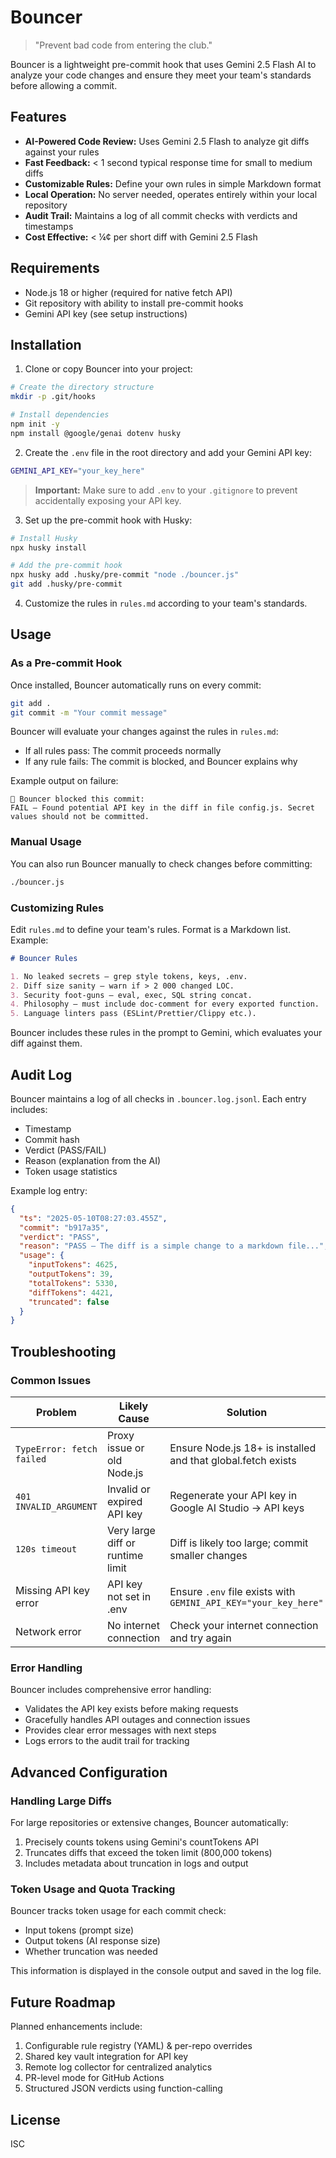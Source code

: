 # Bouncer

> "Prevent bad code from entering the club."

Bouncer is a lightweight pre-commit hook that uses Gemini 2.5 Flash AI to analyze your code changes and ensure they meet your team's standards before allowing a commit.

## Features

- **AI-Powered Code Review:** Uses Gemini 2.5 Flash to analyze git diffs against your rules
- **Fast Feedback:** < 1 second typical response time for small to medium diffs
- **Customizable Rules:** Define your own rules in simple Markdown format
- **Local Operation:** No server needed, operates entirely within your local repository
- **Audit Trail:** Maintains a log of all commit checks with verdicts and timestamps
- **Cost Effective:** < ¼¢ per short diff with Gemini 2.5 Flash

## Requirements

- Node.js 18 or higher (required for native fetch API)
- Git repository with ability to install pre-commit hooks
- Gemini API key (see setup instructions)

## Installation

1. Clone or copy Bouncer into your project:

```bash
# Create the directory structure
mkdir -p .git/hooks

# Install dependencies
npm init -y
npm install @google/genai dotenv husky
```

2. Create the `.env` file in the root directory and add your Gemini API key:

```bash
GEMINI_API_KEY="your_key_here"
```

> **Important:** Make sure to add `.env` to your `.gitignore` to prevent accidentally exposing your API key.

3. Set up the pre-commit hook with Husky:

```bash
# Install Husky
npx husky install

# Add the pre-commit hook
npx husky add .husky/pre-commit "node ./bouncer.js"
git add .husky/pre-commit
```

4. Customize the rules in `rules.md` according to your team's standards.

## Usage

### As a Pre-commit Hook

Once installed, Bouncer automatically runs on every commit:

```bash
git add .
git commit -m "Your commit message"
```

Bouncer will evaluate your changes against the rules in `rules.md`:

- If all rules pass: The commit proceeds normally
- If any rule fails: The commit is blocked, and Bouncer explains why

Example output on failure:
```
🛑 Bouncer blocked this commit:
FAIL – Found potential API key in the diff in file config.js. Secret values should not be committed.
```

### Manual Usage

You can also run Bouncer manually to check changes before committing:

```bash
./bouncer.js
```

### Customizing Rules

Edit `rules.md` to define your team's rules. Format is a Markdown list. Example:

```markdown
# Bouncer Rules

1. No leaked secrets – grep style tokens, keys, .env.
2. Diff size sanity – warn if > 2 000 changed LOC.
3. Security foot-guns – eval, exec, SQL string concat.
4. Philosophy – must include doc-comment for every exported function.
5. Language linters pass (ESLint/Prettier/Clippy etc.).
```

Bouncer includes these rules in the prompt to Gemini, which evaluates your diff against them.

## Audit Log

Bouncer maintains a log of all checks in `.bouncer.log.jsonl`. Each entry includes:

- Timestamp
- Commit hash
- Verdict (PASS/FAIL)
- Reason (explanation from the AI)
- Token usage statistics

Example log entry:
```json
{
  "ts": "2025-05-10T08:27:03.455Z",
  "commit": "b917a35",
  "verdict": "PASS",
  "reason": "PASS – The diff is a simple change to a markdown file...",
  "usage": {
    "inputTokens": 4625,
    "outputTokens": 39,
    "totalTokens": 5330,
    "diffTokens": 4421,
    "truncated": false
  }
}
```

## Troubleshooting

### Common Issues

| Problem | Likely Cause | Solution |
|---------|--------------|----------|
| `TypeError: fetch failed` | Proxy issue or old Node.js | Ensure Node.js 18+ is installed and that global.fetch exists |
| `401 INVALID_ARGUMENT` | Invalid or expired API key | Regenerate your API key in Google AI Studio → API keys |
| `120s timeout` | Very large diff or runtime limit | Diff is likely too large; commit smaller changes |
| Missing API key error | API key not set in .env | Ensure `.env` file exists with `GEMINI_API_KEY="your_key_here"` |
| Network error | No internet connection | Check your internet connection and try again |

### Error Handling

Bouncer includes comprehensive error handling:

- Validates the API key exists before making requests
- Gracefully handles API outages and connection issues
- Provides clear error messages with next steps
- Logs errors to the audit trail for tracking

## Advanced Configuration

### Handling Large Diffs

For large repositories or extensive changes, Bouncer automatically:

1. Precisely counts tokens using Gemini's countTokens API
2. Truncates diffs that exceed the token limit (800,000 tokens)
3. Includes metadata about truncation in logs and output

### Token Usage and Quota Tracking

Bouncer tracks token usage for each commit check:
- Input tokens (prompt size)
- Output tokens (AI response size)
- Whether truncation was needed

This information is displayed in the console output and saved in the log file.

## Future Roadmap

Planned enhancements include:

1. Configurable rule registry (YAML) & per-repo overrides
2. Shared key vault integration for API key
3. Remote log collector for centralized analytics
4. PR-level mode for GitHub Actions
5. Structured JSON verdicts using function-calling

## License

ISC